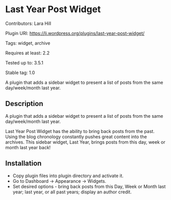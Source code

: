 Last Year Post Widget
===

Contributors: Lara Hill

Plugin URI: https://li.wordpress.org/plugins/last-year-post-widget/

Tags: widget, archive

Requires at least: 2.2

Tested up to: 3.5.1

Stable tag: 1.0

A plugin that adds a sidebar widget to present a list of posts from the same day/week/month last year.

Description
---

A plugin that adds a sidebar widget to present a list of posts from the same day/week/month last year.

Last Year Post Widget has the ability to bring back posts from the past. Using the blog chronology constantly pushes great content into the archives. This sidebar widget, Last Year, brings posts from this day, week or month last year back!

Installation
---

* Copy plugin files into plugin directory and activate it.
* Go to Dashboard -> Appearance -> Widgets.
* Set desired options - bring back posts from this Day, Week or Month last year; last year, or all past years; display an author credit.
